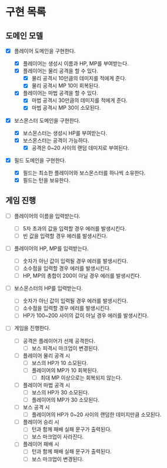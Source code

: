 # 구현 목록

## 도메인 모델

- [x] 플레이어 도메인을 구현한다.

  - [x] 플레이어는 생성시 이름과 HP, MP를 부여받는다.
  - [x] 플레이어는 물리 공격을 할 수 있다.
    - [x] 물리 공격시 10만큼의 데미지를 적에게 준다.
    - [x] 물리 공격시 MP 10이 회복된다.
  - [x] 플레이어는 마법 공격을 할 수 있다.
    - [x] 마법 공격시 30만큼의 데미지를 적에게 준다.
    - [x] 마법 공격시 MP 30이 소모된다.

- [x] 보스몬스터 도메인을 구현한다.

  - [x] 보스몬스터는 생성시 HP를 부여받는다.
  - [x] 보스몬스터는 공격이 가능하다.
    - [x] 공격은 0~20 사이의 랜덤 데미지로 부여된다.

- [x] 필드 도메인을 구현한다.
  - [x] 필드는 최소한 플레이어와 보스몬스터를 하나씩 소유한다.
  - [x] 필드는 턴을 보유한다.

## 게임 진행

- [ ] 플레이어의 이름을 입력받는다.

  - [ ] 5자 초과의 값을 입력할 경우 에러를 발생시킨다.
  - [ ] 빈 값을 입력할 경우 에러를 발생시킨다.

- [ ] 플레이어의 HP, MP를 입력받는다.

  - [ ] 숫자가 아닌 값이 입력될 경우 에러를 발생시킨다.
  - [ ] 소수점을 입력할 경우 에러를 발생시킨다.
  - [ ] HP, MP의 총합이 200이 아닐 경우 에러를 발생시킨다.

- [ ] 보스몬스터의 HP를 입력받는다.

  - [ ] 숫자가 아닌 값이 입력될 경우 에러를 발생시킨다.
  - [ ] 소수점을 입력할 경우 에러를 발생시킨다.
  - [ ] HP가 100~200 사이의 값이 아닐 경우 에러를 발생시킨다.

- [ ] 게임을 진행한다.

  - [ ] 공격은 플레이어가 선제 공격한다.
    - [ ] 보스 피격시 마크업이 변경된다.
  - [ ] 플레이어 물리 공격 시
    - [ ] 보스의 HP가 10 소모된다.
    - [ ] 플레이어의 MP가 10 회복된다.
      - [ ] 최대 MP 이상으로는 회복되지 않는다.
  - [ ] 플레이어 마법 공격 시
    - [ ] 보스의 HP가 30 소모된다.
    - [ ] 플레이어의 MP가 30 소모된다.
  - [ ] 보스 공격 시
    - [ ] 플레이어의 HP가 0~20 사이의 랜덤한 데미지만큼 소모된다.
  - [ ] 플레이어 승리 시
    - [ ] 턴과 함께 패배 실패 문구가 출력된다.
    - [ ] 보스 마크업이 사라진다.
  - [ ] 플레이어 패배 시
    - [ ] 턴과 함께 패배 실패 문구가 출력된다.
    - [ ] 보스 마크업이 변경된다.
